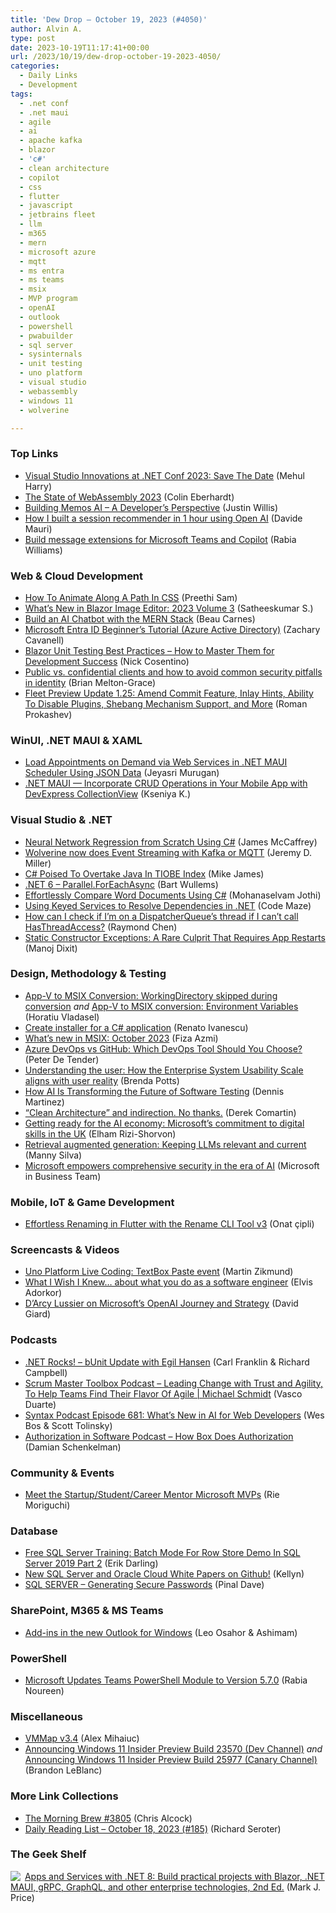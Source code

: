 ```yaml
---
title: 'Dew Drop – October 19, 2023 (#4050)'
author: Alvin A.
type: post
date: 2023-10-19T11:17:41+00:00
url: /2023/10/19/dew-drop-october-19-2023-4050/
categories:
  - Daily Links
  - Development
tags:
  - .net conf
  - .net maui
  - agile
  - ai
  - apache kafka
  - blazor
  - 'c#'
  - clean architecture
  - copilot
  - css
  - flutter
  - javascript
  - jetbrains fleet
  - llm
  - m365
  - mern
  - microsoft azure
  - mqtt
  - ms entra
  - ms teams
  - msix
  - MVP program
  - openAI
  - outlook
  - powershell
  - pwabuilder
  - sql server
  - sysinternals
  - unit testing
  - uno platform
  - visual studio
  - webassembly
  - windows 11
  - wolverine

---
```

### <a name="top"></a>Top Links

  * <a href="https://devblogs.microsoft.com/visualstudio/visual-studio-innovations-at-net-conf-2023-save-the-date/" target="_blank" rel="noopener">Visual Studio Innovations at .NET Conf 2023: Save The Date</a> (Mehul Harry)
  * <a href="https://blog.scottlogic.com/2023/10/18/the-state-of-webassembly-2023.html" target="_blank" rel="noopener">The State of WebAssembly 2023</a> (Colin Eberhardt)
  * <a href="https://blog.pwabuilder.com/posts/building-memos-ai-a-developer's-perspective/" target="_blank" rel="noopener">Building Memos AI &#8211; A Developer&#8217;s Perspective</a> (Justin Willis)
  * <a href="https://dev.to/azure/how-i-built-a-session-recommender-in-1-hour-using-open-ai-5419" target="_blank" rel="noopener">How I built a session recommender in 1 hour using Open AI</a> (Davide Mauri)
  * <a href="https://devblogs.microsoft.com/microsoft365dev/build-message-extensions-for-microsoft-teams-and-copilot/" target="_blank" rel="noopener">Build message extensions for Microsoft Teams and Copilot</a> (Rabia Williams)



### <a name="web"></a>Web & Cloud Development

  * <a href="https://smashingmagazine.com/2023/10/animate-along-path-css/" target="_blank" rel="noopener">How To Animate Along A Path In CSS</a> (Preethi Sam)
  * <a href="https://www.syncfusion.com/blogs/post/whats-new-blazor-image-editor.aspx?utm_source=alvinashcraft&utm_medium=email&utm_campaign=alvinashcraft_blog_edmoct23" target="_blank" rel="noopener">What’s New in Blazor Image Editor: 2023 Volume 3</a> (Satheeskumar S.)
  * <a href="https://www.freecodecamp.org/news/build-an-ai-chatbot-with-the-mern-stack/" target="_blank" rel="noopener">Build an AI Chatbot with the MERN Stack</a> (Beau Carnes)
  * <a href="https://techcommunity.microsoft.com/t5/microsoft-mechanics-blog/microsoft-entra-id-beginner-s-tutorial-azure-active-directory/ba-p/3957514" target="_blank" rel="noopener">Microsoft Entra ID Beginner&#8217;s Tutorial (Azure Active Directory)</a> (Zachary Cavanell)
  * <a href="https://www.devleader.ca/2023/10/18/blazor-unit-testing-best-practices-how-to-master-them-for-development-success/" target="_blank" rel="noopener">Blazor Unit Testing Best Practices – How to Master Them for Development Success</a> (Nick Cosentino)
  * <a href="https://devblogs.microsoft.com/identity/public-v-confidential-clients/" target="_blank" rel="noopener">Public vs. confidential clients and how to avoid common security pitfalls in identity</a> (Brian Melton-Grace)
  * <a href="https://blog.jetbrains.com/fleet/2023/10/fleet-preview-update-1-25-amend-commit-feature-inlay-hints-ability-to-disable-plugins-shebang-mechanism-support-and-more/" target="_blank" rel="noopener">Fleet Preview Update 1.25: Amend Commit Feature, Inlay Hints, Ability To Disable Plugins, Shebang Mechanism Support, and More</a> (Roman Prokashev)



### <a name="silverlight"></a>WinUI, .NET MAUI & XAML

  * <a href="https://www.syncfusion.com/blogs/post/on-demand-loading-web-service-dotnet-maui.aspx?utm_source=alvinashcraft&utm_medium=email&utm_campaign=alvinashcraft_blog_edmoct23" target="_blank" rel="noopener">Load Appointments on Demand via Web Services in .NET MAUI Scheduler Using JSON Data</a> (Jeyasri Murugan)
  * <a href="https://community.devexpress.com/blogs/mobile/archive/2023/10/18/incorporate-crud-operations-into-your-app-with-devexpress-net-maui-collectionview.aspx" target="_blank" rel="noopener">.NET MAUI — Incorporate CRUD Operations in Your Mobile App with DevExpress CollectionView</a> (Kseniya K.)



### <a name="dotnet"></a>Visual Studio & .NET

  * <a href="https://visualstudiomagazine.com/articles/2023/10/18/neural-network-regression.aspx" target="_blank" rel="noopener">Neural Network Regression from Scratch Using C#</a> (James McCaffrey)
  * <a href="https://jeremydmiller.com/2023/10/18/wolverine-now-does-event-streaming-with-kafka-or-mqtt/" target="_blank" rel="noopener">Wolverine now does Event Streaming with Kafka or MQTT</a> (Jeremy D. Miller)
  * <a href="http://i-programmer.info/news/98-languages/16689-c-poised-to-overtake-java-in-tiobe-index.html" target="_blank" rel="noopener">C# Poised To Overtake Java In TIOBE Index</a> (Mike James)
  * <a href="https://bartwullems.blogspot.com/2023/10/net-6-parallelforeachasync.html" target="_blank" rel="noopener">.NET 6 &#8211; Parallel.ForEachAsync</a> (Bart Wullems)
  * <a href="https://www.syncfusion.com/blogs/post/compare-word-documents-csharp.aspx?utm_source=alvinashcraft&utm_medium=email&utm_campaign=alvinashcraft_blog_edmoct23" target="_blank" rel="noopener">Effortlessly Compare Word Documents Using C#</a> (Mohanaselvam Jothi)
  * <a href="https://code-maze.com/csharp-using-keyed-services-to-resolve-dependencies/" target="_blank" rel="noopener">Using Keyed Services to Resolve Dependencies in .NET</a> (Code Maze)
  * <a href="https://devblogs.microsoft.com/oldnewthing/20231018-00/?p=108904" target="_blank" rel="noopener">How can I check if I’m on a DispatcherQueue’s thread if I can’t call HasThreadAccess?</a> (Raymond Chen)
  * <a href="https://techcommunity.microsoft.com/t5/iis-support-blog/static-constructor-exceptions-a-rare-culprit-that-requires-app/ba-p/3957766" target="_blank" rel="noopener">Static Constructor Exceptions: A Rare Culprit That Requires App Restarts</a> (Manoj Dixit)



### <a name="design"></a>Design, Methodology & Testing

  * <a href="https://www.advancedinstaller.com/appv-to-msix-skipped-workingdirectory.html" target="_blank" rel="noopener">App-V to MSIX Conversion: WorkingDirectory skipped during conversion</a> _and_ <a href="https://www.advancedinstaller.com/appv-to-msix-environment-variables.html" target="_blank" rel="noopener">App-V to MSIX conversion: Environment Variables</a> (Horatiu Vladasel)
  * <a href="https://www.advancedinstaller.com/create-msi-installer-for-c-sharp-application.html" target="_blank" rel="noopener">Create installer for a C# application</a> (Renato Ivanescu)
  * <a href="https://techcommunity.microsoft.com/t5/windows-it-pro-blog/what-s-new-in-msix-october-2023/ba-p/3958330" target="_blank" rel="noopener">What’s new in MSIX: October 2023</a> (Fiza Azmi)
  * <a href="https://www.sitepoint.com/azure-devops-vs-github/?utm_source=rss" target="_blank" rel="noopener">Azure DevOps vs GitHub: Which DevOps Tool Should You Choose?</a> (Peter De Tender)
  * <a href="https://www.microsoft.com/en-us/research/blog/understanding-the-user-how-the-enterprise-system-usability-scale-esus-aligns-with-user-reality/" target="_blank" rel="noopener">Understanding the user: How the Enterprise System Usability Scale aligns with user reality</a> (Brenda Potts)
  * <a href="https://www.telerik.com/blogs/how-ai-transforming-future-software-testing" target="_blank" rel="noopener">How AI Is Transforming the Future of Software Testing</a> (Dennis Martinez)
  * <a href="https://codeopinion.com/clean-architecture-and-indirection-no-thanks/" target="_blank" rel="noopener">“Clean Architecture” and indirection. No thanks.</a> (Derek Comartin)
  * <a href="https://news.microsoft.com/en-gb/2023/10/18/microsoft-training-1m-uk-people-with-ai-skills/" target="_blank" rel="noopener">Getting ready for the AI economy: Microsoft’s commitment to digital skills in the UK</a> (Elham Rizi-Shorvon)
  * <a href="https://stackoverflow.blog/2023/10/18/retrieval-augmented-generation-keeping-llms-relevant-and-current/" target="_blank" rel="noopener">Retrieval augmented generation: Keeping LLMs relevant and current</a> (Manny Silva)
  * <a href="https://www.microsoft.com/en-us/industry/microsoft-in-business/security/2023/10/17/microsoft-empowers-comprehensive-security-in-the-era-of-ai/" target="_blank" rel="noopener">Microsoft empowers comprehensive security in the era of AI</a> (Microsoft in Business Team)



### <a name="mobile"></a>Mobile, IoT & Game Development

  * <a href="https://medium.com/flutter-community/effortless-renaming-in-flutter-with-the-rename-cli-tool-v3-eaf97195ee5b?source=rss----86fb29d7cc6a---4" target="_blank" rel="noopener">Effortless Renaming in Flutter with the Rename CLI Tool v3</a> (Onat çipli)



### <a name="videos"></a>Screencasts & Videos

  * <a href="http://www.youtube.com/watch?v=5CC95dZcL78" target="_blank" rel="noopener">Uno Platform Live Coding: TextBox Paste event</a> (Martin Zikmund)
  * <a href="http://www.youtube.com/watch?v=l4ntTBXTcSE" target="_blank" rel="noopener">What I Wish I Knew&#8230; about what you do as a software engineer</a> (Elvis Adorkor)
  * <a href="https://davidgiard.com/darcy-lussier-on-microsofts-openai-journey-and-strategy" target="_blank" rel="noopener">D&#8217;Arcy Lussier on Microsoft&#8217;s OpenAI Journey and Strategy</a> (David Giard)



### <a name="podcasts"></a>Podcasts

  * <a href="https://www.spreaker.com/user/16677006/dotnetrocks-1868-bunit-update" target="_blank" rel="noopener">.NET Rocks! &#8211; bUnit Update with Egil Hansen</a> (Carl Franklin & Richard Campbell)
  * <a href="https://scrummastertoolbox.libsyn.com/leading-change-with-trust-and-agility-to-help-teams-find-their-flavor-of-agile-michael-schmidt" target="_blank" rel="noopener">Scrum Master Toolbox Podcast &#8211; Leading Change with Trust and Agility, To Help Teams Find Their Flavor Of Agile | Michael Schmidt</a> (Vasco Duarte)
  * <a href="https://syntax.fm/show/681/what-s-new-in-ai-for-web-developers" target="_blank" rel="noopener">Syntax Podcast Episode 681: What&#8217;s New in AI for Web Developers</a> (Wes Bos & Scott Tolinsky)
  * <a href="https://authorizationinsoftware.auth0.com/public/49/Authorization-in-Software-f9b69587/7889bb9c" target="_blank" rel="noopener">Authorization in Software Podcast &#8211; How Box Does Authorization</a> (Damian Schenkelman)



### <a name="events"></a>Community & Events

  * <a href="https://techcommunity.microsoft.com/t5/microsoft-mvp-award-program-blog/meet-the-startup-student-career-mentor-microsoft-mvps/ba-p/3919403" target="_blank" rel="noopener">Meet the Startup/Student/Career Mentor Microsoft MVPs</a> (Rie Moriguchi)



### <a name="sql"></a>Database

  * <a href="https://erikdarling.com/free-sql-server-training-batch-mode-for-row-store-demo-in-sql-server-2019-part-2/" target="_blank" rel="noopener">Free SQL Server Training: Batch Mode For Row Store Demo In SQL Server 2019 Part 2</a> (Erik Darling)
  * <a href="https://dbakevlar.com/2023/10/new-sql-server-and-oracle-cloud-white-papers-on-github/" target="_blank" rel="noopener">New SQL Server and Oracle Cloud White Papers on Github!</a> (Kellyn)
  * <a href="https://blog.sqlauthority.com/2023/10/19/sql-server-generating-secure-passwords/?utm_source=rss&utm_medium=rss&utm_campaign=sql-server-generating-secure-passwords" target="_blank" rel="noopener">SQL SERVER – Generating Secure Passwords</a> (Pinal Dave)



### <a name="sp"></a>SharePoint, M365 & MS Teams

  * <a href="https://techcommunity.microsoft.com/t5/outlook-blog/add-ins-in-the-new-outlook-for-windows/ba-p/3954388" target="_blank" rel="noopener">Add-ins in the new Outlook for Windows</a> (Leo Osahor & Ashimam)



### <a name="ps"></a>PowerShell

  * <a href="https://petri.com/microsoft-teams-powershell-module-version-5-7/" target="_blank" rel="noopener">Microsoft Updates Teams PowerShell Module to Version 5.7.0</a> (Rabia Noureen)



### <a name="misc"></a>Miscellaneous

  * <a href="https://techcommunity.microsoft.com/t5/sysinternals-blog/vmmap-v3-4/ba-p/3958601" target="_blank" rel="noopener">VMMap v3.4</a> (Alex Mihaiuc)
  * <a href="https://blogs.windows.com/windows-insider/2023/10/18/announcing-windows-11-insider-preview-build-23570-dev-channel/" target="_blank" rel="noopener">Announcing Windows 11 Insider Preview Build 23570 (Dev Channel)</a> _and_ <a href="https://blogs.windows.com/windows-insider/2023/10/18/announcing-windows-11-insider-preview-build-25977-canary-channel/" target="_blank" rel="noopener">Announcing Windows 11 Insider Preview Build 25977 (Canary Channel)</a> (Brandon LeBlanc)



### <a name="links"></a>More Link Collections

  * <a href="https://blog.cwa.me.uk/2023/10/19/the-morning-brew-3805/" target="_blank" rel="noopener">The Morning Brew #3805</a> (Chris Alcock)
  * <a href="https://seroter.com/2023/10/18/daily-reading-list-october-18-2023-185/" target="_blank" rel="noopener">Daily Reading List – October 18, 2023 (#185)</a> (Richard Seroter)



### <a name="shelf"></a>The Geek Shelf

<a href="https://www.amazon.com/dp/183763713X/?tag=amavin-20" target="_blank" rel="noopener"><img decoding="async" align="left" style="border: 0px currentcolor; border-image: none; float: left; display: inline; background-image: none;" src="https://m.media-amazon.com/images/I/51Tt2nwQwBL._SS135_.jpg" border="0" /></a>&nbsp;<a href="https://www.amazon.com/dp/183763713X/?tag=amavin-20" target="_blank" rel="noopener">Apps and Services with .NET 8: Build practical projects with Blazor, .NET MAUI, gRPC, GraphQL, and other enterprise technologies, 2nd Ed.</a> (Mark J. Price)